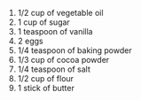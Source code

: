 1. 1/2 cup of vegetable oil
2. 1 cup of sugar
3. 1 teaspoon of vanilla
4. 2 eggs
5. 1/4 teaspoon of baking powder
6. 1/3 cup of cocoa powder
7. 1/4 teaspoon of salt
8. 1/2 cup of flour
9. 1 stick of butter